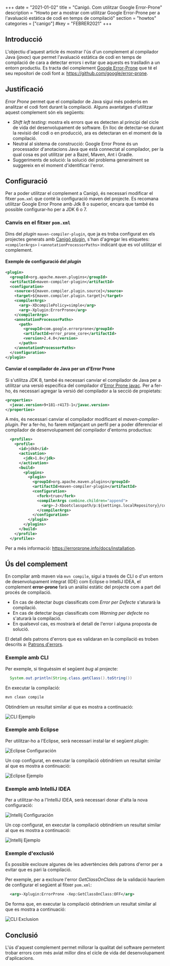 +++
date        = "2021-01-02"
title       = "Canigó. Com utilitzar Google Error-Prone"
description = "Howto per a mostrar com utilitzar Google Error-Prone per a l'avaluació estàtica de codi en temps de compilació"
section     = "howtos"
categories  = ["canigo"]
#key         = "FEBRER2021"
+++


## Introducció

L'objectiu d'aquest article és mostrar l'ús d'un complement al compilador Java (_javac_) que permet l'avaluació estàtica
de codi en temps de compilació de cara a detectar errors i evitar que aquests es traslladin a un entorn productiu.
Es tracta del complement [Google Error-Prone](https://errorprone.info/) que té el seu repositori de codi font a: https://github.com/google/error-prone.

## Justificació

_Error Prone_ permet que el compilador de Java sigui més poderós en analitzar el codi font durant la compilació.
Alguns avantatges d'utilitzar aquest complement són els següents:

* _Shift left testing_: mostra els errors que es detecten al principi del cicle de vida del desenvolupament de software.
En lloc de detectar-se durant la revisió del codi o en producció, ara es detectaran en el moment de la compilació.
* Neutral al sistema de construcció: Google Error Prone és un processador d'anotacions Java que està connectat al compilador, per la qual cosa
es pot utilitzar per a Bazel, Maven, Ant i Gradle.
* Suggeriments de solució: la solució del problema generalment se suggereix en el moment d'identificar l'error.

## Configuració

Per a poder utilitzar el complement a Canigó, és necessari modificar el fitxer `pom.xml` que conté la configuració maven del projecte.
Es recomana utilitzar Google Error Prone amb Jdk 8 o superior, encara que també és possible configurar-ho per a JDK 6 o 7.

### Canvis en el fitxer `pom.xml`

Dins del _plugin_ `maven-compiler-plugin`, que ja es troba configurat en els projectes generats amb [Canigó plugin](https://canigo.ctti.gencat.cat/canigo/entorn-desenvolupament/),
s'han d'agregar les etiquetes: `<compilerArgs>` i `<annotationProcessorPaths>` indicant que es vol utilitzar el complement.

#### Exemple de configuració del _plugin_

```xml
<plugin>
  <groupId>org.apache.maven.plugins</groupId>
  <artifactId>maven-compiler-plugin</artifactId>
  <configuration>
    <source>${maven.compiler.plugin.source}</source>
    <target>${maven.compiler.plugin.target}</target>
    <compilerArgs>
      <arg>-XDcompilePolicy=simple</arg>
      <arg>-Xplugin:ErrorProne</arg>
    </compilerArgs>
    <annotationProcessorPaths>
      <path>
        <groupId>com.google.errorprone</groupId>
        <artifactId>error_prone_core</artifactId>
        <version>2.4.0</version>
      </path>>
    </annotationProcessorPaths>
  </configuration>
</plugin>
```

#### Canviar el compilador de Java per un d'Error Prone

Si s'utilitza JDK 8, també és necessari canviar el compilador de Java per a utilitzar una versió específica
del compilador d'[Error Prone javac](https://github.com/google/error-prone-javac).
Per a fer-ho, és necessari agregar la versió del compilador a la secció de propietats:

```xml
<properties>
  <javac.version>9+181-r4173-1</javac.version>
</properties>
```

A més, és necessari canviar el compilador modificant el *maven-compiler-plugin*. Per a fer-ho, ho farem mitjançant un perfil per
a poder diferenciar el compilador de desenvolupament del compilador d'entorns productius:

```xml
  <profiles>
    <profile>
      <id>jdk8</id>
      <activation>
        <jdk>1.8</jdk>
      </activation>
      <build>
        <plugins>
          <plugin>
            <groupId>org.apache.maven.plugins</groupId>
            <artifactId>maven-compiler-plugin</artifactId>
            <configuration>
              <fork>true</fork>
              <compilerArgs combine.children="append">
                <arg>-J-Xbootclasspath/p:${settings.localRepository}/com/google/errorprone/javac/${javac.version}/javac-${javac.version}.jar</arg>
              </compilerArgs>
            </configuration>
          </plugin>
        </plugins>
      </build>
    </profile>
  </profiles>
```

Per a més informació: https://errorprone.info/docs/installation.

## Ús del complement

En compilar amb maven via `mvn compile`, sigui a través de CLI o d'un entorn de desenvolupament integrat (IDE) com Eclipse o IntelliJ IDEA,
el complement **error-prone** farà un anàlisi estàtic del projecte com a part del procés de compilació.

- En cas de detectar _bugs_ classificats com _Error per Defecte_ s'aturarà la compilació.
- En cas de detectar _bugs_ classificats com _Warning per defecte_ no s'aturarà la compilació.
- En qualsevol cas, es mostrarà el detall de l'error i alguna proposta de solució.

El detall dels patrons d'errors que es validaran en la compilació es troben descrits a: [Patrons d'errors](https://errorprone.info/bugpatterns).

### Exemple amb CLI

Per exemple, si tinguéssim el següent _bug_ al projecte:

```java
  System.out.println(String.class.getClass().toString())
```

En executar la compilació:

```sh
mvn clean compile
```

Obtindríem un resultat similar al que es mostra a continuació:

![CLI Ejemplo](/images/howtos/2021-01-02_error_prone_cli_example1.gif)

### Exemple amb Eclipse

Per utilitzar-ho a l'Eclipse, serà necessari instal·lar el següent _plugin_:

![Eclipse Configuración](/images/howtos/2021-01-02_error_prone_ide_conf.gif)

Un cop configurat, en executar la compilació obtindríem un resultat similar al que es mostra a continuació:

![Eclipse Ejemplo](/images/howtos/2021-01-02_error_prone_ide_example.gif)

### Exemple amb IntelliJ IDEA

Per a utilitzar-ho a l'IntelliJ IDEA, serà necessari donar d'alta la nova configuració:

![Intellij Configuración](/images/howtos/2021-01-02_error_prone_ide_conf2.gif)

Un cop configurat, en executar la compilació obtindríem un resultat similar al que es mostra a continuació:

![Intellij Ejemplo](/images/howtos/2021-01-02_error_prone_ide_example2.gif)

### Exemple d'exclusió

És possible excloure algunes de les advertències dels patrons d'error per a evitar que es pari la compilació.

Per exemple, per a excloure l'error _GetClassOnClass_ de la validació hauríem de configurar el següent al fitxer `pom.xml`:

```xml
  <arg>-Xplugin:ErrorProne -Xep:GetClassOnClass:OFF</arg>
```

De forma que, en executar la compilació obtindríem un resultat similar al que es mostra a continuació:

![CLI Exclusion](/images/howtos/2021-01-02_error_prone_cli_exclusion.gif)

## Conclusió

L'ús d'aquest complement permet millorar la qualitat del software permetent trobar errors com més aviat
millor dins el cicle de vida del desenvolupament d'aplicacions.